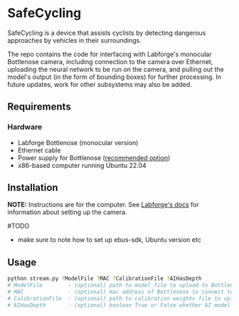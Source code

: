 # SafeCycling
SafeCycling is a device that assists cyclists by detecting dangerous approaches by vehicles in their surroundings.

The repo contains the code for interfacing with Labforge's monocular Bottlenose camera, including connection to the camera over Ethernet, uploading the neural network to be run on the camera, and pulling out the model's output (in the form of bounding boxes) for further processing. In future updates, work for other subsystems may also be added. 

## Requirements

### Hardware
- Labforge Bottlenose (monocular version)
- Ethernet cable
- Power supply for Bottlenose ([recommended option](https://www.mouser.ca/ProductDetail/XP-Power/VEL24US120-US-JA?qs=w%2Fv1CP2dgqrSc7r6Jvqsow%3D%3D))
- x86-based computer running Ubuntu 22.04

## Installation

**NOTE:** Instructions are for the computer. See [Labforge's docs](docs.labforge.com) for information about setting up the camera.

#TODO
- make sure to note how to set up ebus-sdk, Ubuntu version etc
## Usage


```bash
python stream.py ?ModelFile ?MAC ?CalibrationFile ?AIHasDepth
# ModelFile        - (optional) path to model file to upload to Bottlenose
# MAC              - (optional) mac address of Bottlenose to connect to or first one
# CalibrationFile  - (optional) path to calibration weights file to upload to camera
# AIHasDepth       - (optional) boolean True or False whether AI model outputs an estimate for depth or not
```
